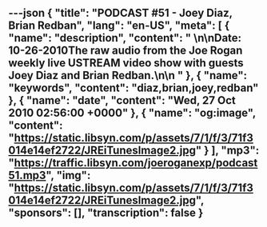 ---json
{
  "title": "PODCAST #51 - Joey Diaz, Brian Redban",
  "lang": "en-US",
  "meta": [
    {
      "name": "description",
      "content": " \n\nDate: 10-26-2010The raw audio from the Joe Rogan weekly live USTREAM video show with guests Joey Diaz and Brian Redban.\n\n "
    },
    {
      "name": "keywords",
      "content": "diaz,brian,joey,redban"
    },
    {
      "name": "date",
      "content": "Wed, 27 Oct 2010 02:56:00 +0000"
    },
    {
      "name": "og:image",
      "content": "https://static.libsyn.com/p/assets/7/1/f/3/71f3014e14ef2722/JREiTunesImage2.jpg"
    }
  ],
  "mp3": "https://traffic.libsyn.com/joeroganexp/podcast51.mp3",
  "img": "https://static.libsyn.com/p/assets/7/1/f/3/71f3014e14ef2722/JREiTunesImage2.jpg",
  "sponsors": [],
  "transcription": false
}
---
<episode-header />

<timemark seconds="0" />

<transcribe-call-to-action />

<episode-footer />
